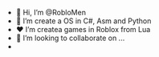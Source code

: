 - 👋 Hi, I’m @RobloMen
- 👀 I’m create a OS in C#, Asm and Python
- ❤ I’m createa games in Roblox from Lua
- 💞️ I’m looking to collaborate on ...
- 
<!---
RobloMen/RobloMen is a ✨ special ✨ repository because its `README.md` (this file) appears on your GitHub profile.
You can click the Preview link to take a look at your changes.
--->
